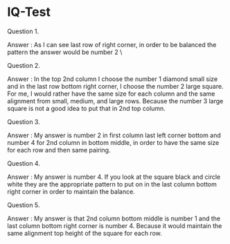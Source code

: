 # IQ-Test



Question 1.

Answer : As I can see last row of right corner, in order to be balanced the pattern the answer would be number 2 \


Question 2.

Answer : In the top 2nd column I choose the number 1 diamond small size and in the last row bottom right corner, I choose the number 2 large square.
		For me, I would rather have the same size for each column and the same alignment from small, medium, and large rows. Because the number 3 large square is not a good idea to put that in 2nd top column.

Question 3.

Answer : My answer is number 2 in first column last left corner bottom   and number 4 for 2nd column in bottom middle, in order to have the same size for each row and then same pairing.


Question 4.

Answer : My answer is number 4. If you look at the square black and circle white they are  the appropriate pattern to put on in the last
		column bottom right corner in order to maintain the balance.

Question 5.

Answer : My answer is that 2nd column bottom middle is number 1 and the last column bottom right corner is number 4. Because it would maintain the same alignment top height of the square for each row.
